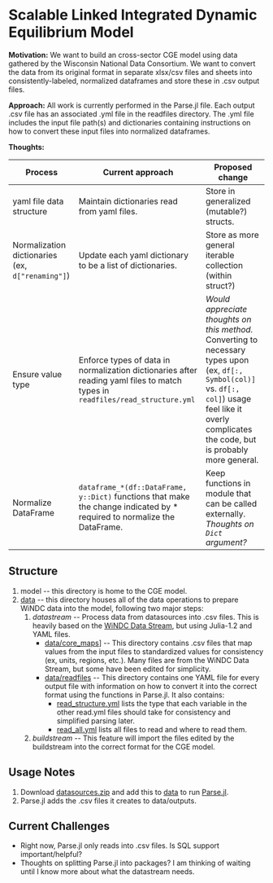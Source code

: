 # Scalable Linked Integrated Dynamic Equilibrium Model

**Motivation:**
We want to build an cross-sector CGE model using data gathered by the Wisconsin National Data Consortium. We want to convert the data from its original format in separate xlsx/csv files and sheets into consistently-labeled, normalized dataframes and store these in .csv output files.

**Approach:** All work is currently performed in the Parse.jl file. Each output .csv file has an associated .yml file in the readfiles directory. The .yml file includes the input file path(s) and dictionaries containing instructions on how to convert these input files into normalized dataframes.

**Thoughts:**

| Process                                          | Current approach                                                                                                              | Proposed change                                                                                                                                                                                          |
|--------------------------------------------------|-------------------------------------------------------------------------------------------------------------------------------|----------------------------------------------------------------------------------------------------------------------------------------------------------------------------------------------------------|
| yaml file data structure                         | Maintain dictionaries read from yaml files.                                                                                   | Store in generalized (mutable?) structs.                                                                                                                                                                 |
| Normalization dictionaries (ex, `d["renaming"]`) | Update each yaml dictionary to be a list of dictionaries.                                                                     | Store as more general iterable collection (within struct?)                                                                                                                                               |
| Ensure value type                                | Enforce types of data in normalization dictionaries after reading yaml files to match types in `readfiles/read_structure.yml` | *Would appreciate thoughts on this method.* Converting to necessary types upon (ex, `df[:, Symbol(col)]` vs. `df[:, col]`) usage feel like it overly complicates the code, but is probably more general. |
| Normalize DataFrame                              | `dataframe_*(df::DataFrame, y::Dict)` functions that make the change indicated by * required to normalize the DataFrame.      | Keep functions in module that can be called externally. *Thoughts on `Dict` argument?*                                                                                                                   |

## Structure

1. model -- this directory is home to the CGE model.
2. [data](https://github.com/NREL/SLiDE/tree/master/data) -- this directory houses all of the data operations to prepare WiNDC data into the model, following two major steps:
   1. *datastream* -- Process data from datasources into .csv files. This is heavily based on the [WiNDC Data Stream](https://github.com/uw-windc/windc_datastream), but using Julia-1.2 and YAML files.
      * [data/core_maps](https://github.com/NREL/SLiDE/tree/master/data/core_maps)] -- This directory contains .csv files that map values from the input files to standardized values for consistency (ex, units, regions, etc.). Many files are from the WiNDC Data Stream, but some have been edited for simplicity.
      * [data/readfiles](https://github.com/NREL/SLiDE/tree/master/data/readfiles) -- This directory contains one YAML file for every output file with information on how to convert it into the correct format using the functions in Parse.jl. It also contains:
         * [read_structure.yml](https://github.com/NREL/SLiDE/blob/master/data/readfiles/read_structure.yml) lists the type that each variable in the other read.yml files should take for consistency and simplified parsing later.
         * [read_all.yml](https://github.com/NREL/SLiDE/blob/master/data/readfiles/read_all.yml) lists all files to read and where to read them.
   2. *buildstream* -- This feature will import the files edited by the buildstream into the correct format for the CGE model.

## Usage Notes

1. Download [datasources.zip](https://windc.wisc.edu/datastream.html) and add this to [data](https://github.com/NREL/SLiDE/tree/master/data) to run [Parse.jl](https://github.com/NREL/SLiDE/blob/master/data/Parse.jl).
2. Parse.jl adds the .csv files it creates to data/outputs.

## Current Challenges

* Right now, Parse.jl only reads into .csv files. Is SQL support important/helpful?
* Thoughts on splitting Parse.jl into packages? I am thinking of waiting until I know more about what the datastream needs.
